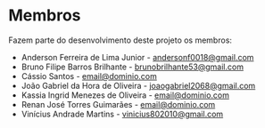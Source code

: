 # Membros

Fazem parte do desenvolvimento deste projeto os membros:

* Anderson Ferreira de Lima Junior - <andersonf0018@gmail.com>
* Bruno Filipe Barros Brilhante - <brunobrilhante53@gmail.com>
* Cássio Santos - <email@dominio.com>
* João Gabriel da Hora de Oliveira - <joaogabriel2068@gmail.com>
* Kassia Ingrid Menezes de Oliveira - <email@dominio.com>
* Renan José Torres Guimarães - <email@dominio.com>
* Vinícius Andrade Martins - <vinicius802010@gmail.com>